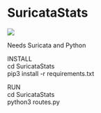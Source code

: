 # SuricataStats


<img src="http://whyisthis.art:3001/static/Screenshot.png"/>



Needs Suricata and Python


INSTALL<br>
cd SuricataStats<br>
pip3 install -r requirements.txt<br>

RUN<br>
cd SuricataStats<br>
python3 routes.py<br>
